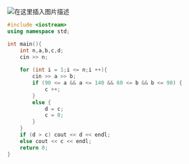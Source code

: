 ![在这里插入图片描述](https://pic.2ge.org/cdn/?url=https://img-blog.csdnimg.cn/20210713154742225.png?x-oss-process=image/watermark,type_ZmFuZ3poZW5naGVpdGk,shadow_10,text_aHR0cHM6Ly9ibG9nLmNzZG4ubmV0L1BhbkRhb3hpMjAyMA==,size_16,color_FFFFFF,t_70)

```cpp
#include <iostream>
using namespace std;

int main(){
	int n,a,b,c,d;
	cin >> n;
	
	for (int i = 1;i <= n;i ++){
		cin >> a >> b;
		if (90 <= a && a <= 140 && 60 <= b && b <= 90) {
			c ++;
		}
		else {
			d = c;
			c = 0;
		}
	}
	if (d > c) cout << d << endl; 
	else cout << c << endl;
	return 0;
}
```

